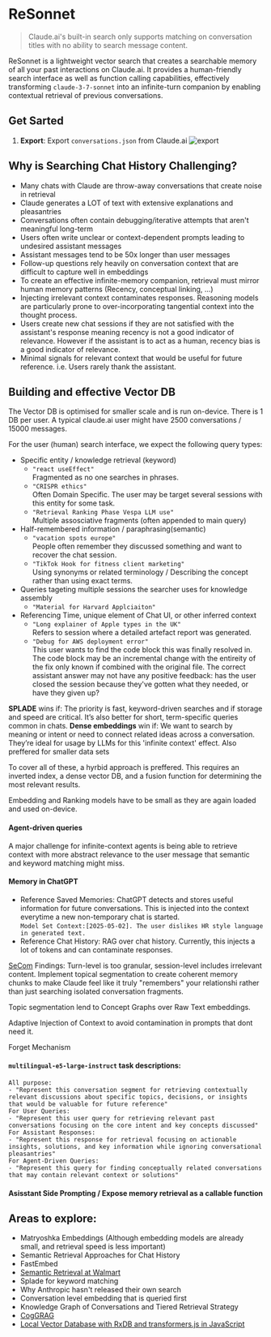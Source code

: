 # ReSonnet

> Claude.ai's built-in search only supports matching on conversation titles with no ability to search message content.

ReSonnet is a lightweight vector search that creates a searchable memory of all your past interactions on Claude.ai. It provides a human-friendly search interface as well as function calling capabilities, effectively transforming `claude-3-7-sonnet` into an infinite-turn companion by enabling contextual retrieval of previous conversations.

## Get Sarted
1. **Export**: Export `conversations.json` from Claude.ai
    ![export](https://github.com/user-attachments/assets/e0ccd6d1-b3ff-4f3e-95db-a0f6be3b11ae)

## Why is Searching Chat History Challenging?

- Many chats with Claude are throw-away conversations that create noise in retrieval
- Claude generates a LOT of text with extensive explanations and pleasantries
- Conversations often contain debugging/iterative attempts that aren't meaningful long-term
- Users often write unclear or context-dependent prompts leading to undesired assistant messages
- Assistant messages tend to be 50x longer than user messages
- Follow-up questions rely heavily on conversation context that are difficult to capture well in embeddings
- To create an effective infinite-memory companion, retrieval must mirror human memory patterns (Recency, conceptual linking, ...)
- Injecting irrelevant context contaminates responses. Reasoning models are particularly prone to over-incorporating tangential context into the thought process.
- Users create new chat sessions if they are not satisfied with the assistant's response meaning recency is not a good indicator of relevance. However if the assistant is to act as a human, recency bias is a good indicator of relevance.
- Minimal signals for relevant context that would be useful for future reference. i.e. Users rarely thank the assistant.

## Building and effective Vector DB

The Vector DB is optimised for smaller scale and is run on-device. There is 1 DB per user. A typical claude.ai user might have 2500 conversations / 15000 messages.

For the user (human) search interface, we expect the following query types:

- Specific entity / knowledge retrieval (keyword)
    - `"react useEffect"` \
Fragmented as no one searches in phrases.
    - `"CRISPR ethics"` \
Often Domain Specific. The user may be target several sessions with this entity for some task.
    - `"Retrieval Ranking Phase Vespa LLM use"` \
Multiple assosciative fragments (often appended to main query)
- Half-remembered information / paraphrasing(semantic)
    - `"vacation spots europe"` \
People often remember they discussed something and want to recover the chat session.
    - `"TikTok Hook for fitness client marketing"` \
Using synonyms or related terminology / Describing the concept rather than using exact terms.
- Queries tageting multiple sessions the searcher uses for knowledge assembly
    - `"Material for Harvard Applciaiton"`
- Referencing Time, unique element of Chat UI, or other inferred context
    - `"Long explainer of Apple types in the UK"` \
Refers to session where a detailed artefact report was generated.
    - `"Debug for AWS deployment error"` \
This user wants to find the code block this was finally resolved in. The code block may be an incremental change with the entireity of the fix only known if combined with the original file. The correct assistant answer may not have any positive feedback: has the user closed the session because they've gotten what they needed, or have they given up?

**SPLADE** wins if: The priority is fast, keyword-driven searches and if storage and speed are critical. It’s also better for short, term-specific queries common in chats.
**Dense embeddings** win if: We want to search by meaning or intent or need to connect related ideas across a conversation. They’re ideal for usage by LLMs for this 'infinite context' effect. Also preffered for smaller data sets

To cover all of these, a hyrbid approach is preffered. This requires an inverted index, a dense vector DB, and a fusion function for determining the most relevant results.

Embedding and Ranking models have to be small as they are again loaded and used on-device.

#### Agent-driven queries

A major challenge for infinite-context agents is being able to retrieve context with more abstract relevance to the user message that semantic and keyword matching might miss.

#### Memory in ChatGPT

- Reference Saved Memories: ChatGPT detects and stores useful information for future conversations. This is injected into the context everytime a new non-temporary chat is started. <br/> `Model Set Context:[2025-05-02]. The user dislikes HR style language in generated text.`
- Reference Chat History: RAG over chat history. Currently, this injects a lot of tokens and can contaminate responses.

[SeCom](https://arxiv.org/abs/2502.05589) Findings: Turn-level is too granular, session-level includes irrelevant content. Implement topical segmentation to create coherent memory chunks to make Claude feel like it truly "remembers" your relationshi rather than just searching isolated conversation fragments.

Topic segmentation lend to Concept Graphs over Raw Text embeddings.

Adaptive Injection of Context to avoid contamination in prompts that dont need it.

Forget Mechanism

#### `multilingual-e5-large-instruct` task descriptions:
```
All purpose:
- "Represent this conversation segment for retrieving contextually relevant discussions about specific topics, decisions, or insights that would be valuable for future reference"
For User Queries:
- "Represent this user query for retrieving relevant past conversations focusing on the core intent and key concepts discussed"
For Assistant Responses:
- "Represent this response for retrieval focusing on actionable insights, solutions, and key information while ignoring conversational pleasantries"
For Agent-Driven Queries:
- "Represent this query for finding conceptually related conversations that may contain relevant context or solutions"
```

#### Asisstant Side Prompting / Expose memory retrieval as a callable function

## Areas to explore:
- Matryoshka Embeddings (Although embedding models are already small, and retrieval speed is less important)
- Semantic Retrieval Approaches for Chat History
- FastEmbed
- [Semantic Retrieval at Walmart](https://arxiv.org/abs/2412.04637)
- Splade for keyword matching
- Why Anthropic hasn't released their own search
- Conversation level embedding that is queried first 
- Knowledge Graph of Conversations and Tiered Retrieval Strategy
- [CogGRAG](https://arxiv.org/abs/2503.06567)
- [Local Vector Database with RxDB and transformers.js in JavaScript](https://rxdb.info/articles/javascript-vector-database.html)